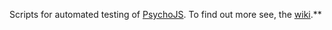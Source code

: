 Scripts for automated testing of [PsychoJS](https://github.com/psychopy/psychojs). To find out more see, the [wiki](wiki).**


